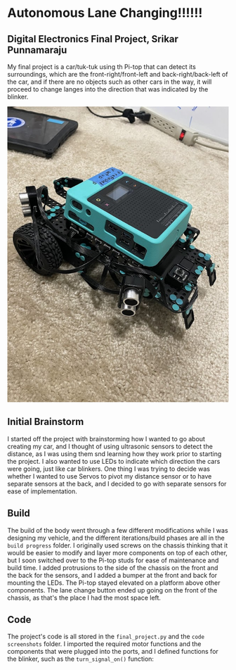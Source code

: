 # Autonomous Lane Changing‼️‼️‼️
Digital Electronics Final Project, Srikar Punnamaraju
---------------------------------
My final project is a car/tuk-tuk using th Pi-top that can detect its surroundings, which are the front-right/front-left and back-right/back-left of the car, and if there are no objects such as other cars in the way, it will proceed to change langes into the direction that was indicated by the blinker.

![final model](https://github.com/svpvip/Autonomous-Lane-Changing/blob/main/final_build.jpg)

Initial Brainstorm
---------------------------------
I started off the project with brainstorming how I wanted to go about creating my car, and I thought of using ultrasonic sensors to detect the distance, as I was using them snd learning how they work prior to starting the project. I also wanted to use LEDs to indicate which direction the cars were going, just like car blinkers. One thing I was trying to decide was whether I wanted to use Servos to pivot my distance sensor or to have separate sensors at the back, and I decided to go with separate sensors for ease of implementation.

Build
---------------------------------
The build of the body went through a few different modifications while I was designing my vehicle, and the different iterations/build phases are all in the `build progress` folder. I originally used screws on the chassis thinking that it would be easier to modify and layer more components on top of each other, but I soon switched over to the Pi-top studs for ease of maintenance and build time. I added protrusions to the side of the chassis on the front and the back for the sensors, and I added a bumper at the front and back for mounting the LEDs. The Pi-top stayed elevated on a platform above other components. The lane change button ended up going on the front of the chassis, as that's the place I had the most space left.

Code
---------------------------------
The project's code is all stored in the `final_project.py` and the `code screenshots` folder. I imported the required motor functions and the components that were plugged into the ports, and I defined functions for the blinker, such as the `turn_signal_on()` function:
```

```
